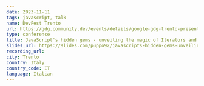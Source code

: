 ```yaml
---
date: 2023-11-11
tags: javascript, talk
name: DevFest Trento
url: https://gdg.community.dev/events/details/google-gdg-trento-presents-devfest-trento-2023/
type: conference
title: JavaScript's hidden gems - unveiling the magic of Iterators and Generators
slides_url: https://slides.com/puppo92/javascripts-hidden-gems-unveiling-the-magic-of-iterators-and-generators/fullscreen
recording_url: 
city: Trento
country: Italy
country_code: IT
language: Italian
---
```

